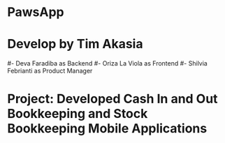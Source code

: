 # PawsApp
# Develop by  Tim Akasia
#- Deva Faradiba as Backend
#- Oriza La Viola as Frontend
#- Shilvia Febrianti as Product Manager
# Project: Developed Cash In and Out Bookkeeping and Stock Bookkeeping Mobile Applications

